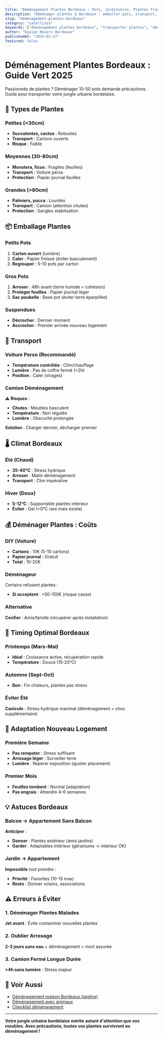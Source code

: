 ```yaml
---
title: "Déménagement Plantes Bordeaux : Pots, Jardinières, Plantes Fragiles"
description: "Déménager plantes à Bordeaux : emballer pots, transport, arrosage, adaptation. Plantes d'intérieur, jardinières balcon, arbustes. Timing optimal."
slug: "demenagement-plantes-bordeaux"
category: "satellites"
keywords: ["déménagement plantes bordeaux", "transporter plantes", "déménager jardin", "plantes d'intérieur déménagement", "emballer plantes"]
author: "Équipe Moverz Bordeaux"
publishedAt: "2025-01-27"
featured: false
---
```


# Déménagement Plantes Bordeaux : Guide Vert 2025

Passionnés de plantes ? Déménager 10-50 pots demande précautions. Guide pour transporter votre jungle urbaine bordelaise.

## 🌱 Types de Plantes

### Petites (<30cm)
- **Succulentes, cactus** : Robustes
- **Transport** : Cartons ouverts
- **Risque** : Faible

### Moyennes (30-80cm)
- **Monstera, ficus** : Fragiles (feuilles)
- **Transport** : Voiture perso
- **Protection** : Papier journal feuilles

### Grandes (>80cm)
- **Palmiers, yucca** : Lourdes
- **Transport** : Camion (attention chutes)
- **Protection** : Sangles stabilisation

## 📦 Emballage Plantes

### Petits Pots
1. **Carton ouvert** (lumière)
2. **Caler** : Papier froissé (éviter basculement)
3. **Regrouper** : 5-10 pots par carton

### Gros Pots
1. **Arroser** : 48h avant (terre humide = cohésion)
2. **Protéger feuilles** : Papier journal léger
3. **Sac poubelle** : Base pot (éviter terre éparpillée)

### Suspendues
- **Décrocher** : Dernier moment
- **Accrocher** : Premier arrivée nouveau logement

## 🚗 Transport

### Voiture Perso (Recommandé)
- **Température contrôlée** : Clim/chauffage
- **Lumière** : Pas de coffre fermé (>2h)
- **Position** : Caler (virages)

### Camion Déménagement
⚠️ **Risques** :
- **Chutes** : Meubles basculent
- **Température** : Non régulée
- **Lumière** : Obscurité prolongée

**Solution** : Charger dernier, décharger premier

## 🌡️ Climat Bordeaux

### Été (Chaud)
- **35-40°C** : Stress hydrique
- **Arroser** : Matin déménagement
- **Transport** : Clim impérative

### Hiver (Doux)
- **5-12°C** : Supportable plantes intérieur
- **Éviter** : Gel (<0°C rare mais existe)

## 💰 Déménager Plantes : Coûts

### DIY (Voiture)
- **Cartons** : 10€ (5-10 cartons)
- **Papier journal** : Gratuit
- **Total** : 10-20€

### Déménageur
Certains refusent plantes :
- **Si acceptent** : +50-150€ (risque casse)

### Alternative
**Confier** : Amis/famille (récupérer après installation)

## 📅 Timing Optimal Bordeaux

### Printemps (Mars-Mai)
- **Idéal** : Croissance active, récupération rapide
- **Température** : Douce (15-25°C)

### Automne (Sept-Oct)
- **Bon** : Fin chaleurs, plantes pas stress

### Éviter Été
**Canicule** : Stress hydrique maximal (déménagement = choc supplémentaire)

## 🏡 Adaptation Nouveau Logement

### Première Semaine
- **Pas rempoter** : Stress suffisant
- **Arrosage léger** : Surveiller terre
- **Lumière** : Repérer exposition (ajuster placement)

### Premier Mois
- **Feuilles tombent** : Normal (adaptation)
- **Pas engrais** : Attendre 4-6 semaines

## 💡 Astuces Bordeaux

### Balcon → Appartement Sans Balcon
**Anticiper** :
- **Donner** : Plantes extérieur (amis jardins)
- **Garder** : Adaptables intérieur (géraniums → intérieur OK)

### Jardin → Appartement
**Impossible** tout prendre :
- **Priorité** : Favorites (10-15 max)
- **Resto** : Donner voisins, associations

## ⚠️ Erreurs à Éviter

### 1. Déménager Plantes Malades
**Jet avant** : Évite contaminer nouvelles plantes

### 2. Oublier Arrosage
**2-3 jours sans eau** + déménagement = mort assurée

### 3. Camion Fermé Longue Durée
**>4h sans lumière** : Stress majeur

## 🔗 Voir Aussi

- [Déménagement maison Bordeaux (jardins)](/blog/satellites/demenagement-maison-bordeaux-guide)
- [Déménagement avec animaux](/blog/satellites/demenagement-avec-animaux-bordeaux)
- [Checklist déménagement](/blog/satellites/checklist-demenagement-bordeaux)

---

**Votre jungle urbaine bordelaise mérite autant d'attention que vos meubles. Avec précautions, toutes vos plantes survivront au déménagement !**

